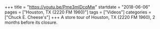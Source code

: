+++
title = "https://youtu.be/Pme3mIDcqMw"
startdate = "2018-06-06"
pages = ["Houston, TX (2220 FM 1960)"]
tags = ["Videos"]
categories = ["Chuck E. Cheese's"]
+++
A store tour of Houston, TX (2220 FM 1960), 2 months before its closure.
